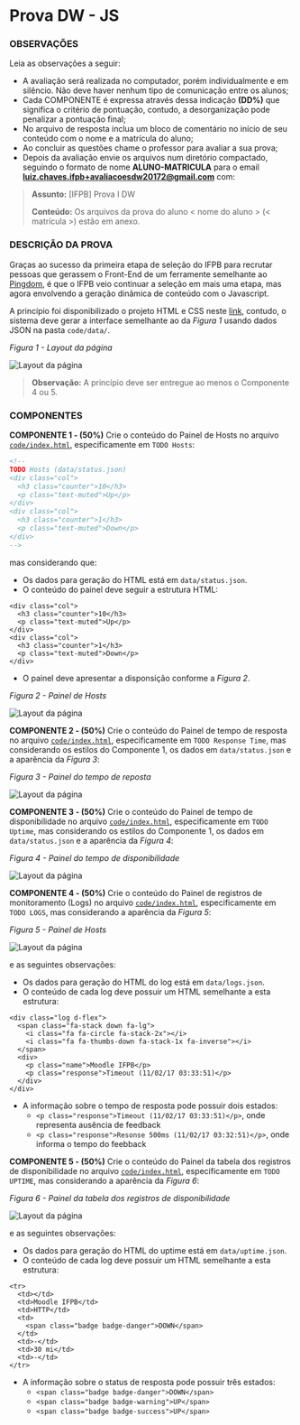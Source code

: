# Prova DW - JS

### OBSERVAÇÕES

Leia as observações a seguir:

* A avaliação será realizada no computador, porém individualmente e em silêncio. Não deve haver nenhum tipo de comunicação entre os alunos;
* Cada COMPONENTE é expressa através dessa indicação **(DD%)** que significa o critério de pontuação, contudo, a desorganização pode penalizar a pontuação final;
* No arquivo de resposta inclua um bloco de comentário no início de seu conteúdo com o nome e a matrícula do aluno;
* Ao concluir as questões chame o professor para avaliar a sua prova;
* Depois da avaliação envie os arquivos num diretório compactado, seguindo o formato de nome **ALUNO-MATRICULA** para o email **luiz.chaves.ifpb+avaliacoesdw20172@gmail.com** com:

> **Assunto:** [IFPB] Prova I DW
>
> **Conteúdo:** Os arquivos da prova do aluno < nome do aluno > (< matrícula >) estão em anexo.

### DESCRIÇÃO DA PROVA

Graças ao sucesso da primeira etapa de seleção do IFPB para recrutar pessoas que gerassem o Front-End de um ferramente semelhante ao [Pingdom](https://www.pingdom.com), é que o IFPB veio continuar a seleção em mais uma etapa, mas agora envolvendo a geração dinâmica de conteúdo com o Javascript.

A princípio foi disponibilizado o projeto HTML e CSS neste [link](code.zip), contudo, o sistema deve gerar a interface semelhante ao da *Figura 1* usando dados JSON na pasta `code/data/`.

*Figura 1 - Layout da página*

![Layout da página](assets/layout.png)

> **Observação:** A princípio deve ser entregue ao menos o Componente 4 ou 5.

### COMPONENTES

**COMPONENTE 1 - (50%)** Crie o conteúdo do Painel de Hosts no arquivo [`code/index.html`](code/index.html), especificamente em `TODO Hosts`:

```html
<!-- 
TODO Hosts (data/status.json)
<div class="col">
  <h3 class="counter">10</h3>
  <p class="text-muted">Up</p>
</div>
<div class="col">
  <h3 class="counter">1</h3>
  <p class="text-muted">Down</p>
</div>
--> 
```

mas considerando que:

* Os dados para geração do HTML está em `data/status.json`.
* O conteúdo do painel deve seguir a estrutura HTML:

```
<div class="col">
  <h3 class="counter">10</h3>
  <p class="text-muted">Up</p>
</div>
<div class="col">
  <h3 class="counter">1</h3>
  <p class="text-muted">Down</p>
</div>
``` 

* O painel deve apresentar a disponsição conforme a *Figura 2*.

*Figura 2 - Painel de Hosts*<br>

![Layout da página](assets/hosts.png)

**COMPONENTE 2 - (50%)** Crie o conteúdo do Painel de tempo de resposta no arquivo [`code/index.html`](code/index.html), especificamente em `TODO Response Time`, mas considerando os estilos do Componente 1, os dados em `data/status.json` e a aparência da *Figura 3*:

*Figura 3 - Painel do tempo de reposta*<br>

![Layout da página](assets/response-time.png)


**COMPONENTE 3 - (50%)** Crie o conteúdo do Painel de tempo de disponibilidade no arquivo [`code/index.html`](code/index.html), especificamente em `TODO Uptime`, mas considerando os estilos do Componente 1, os dados em `data/status.json` e a aparência da *Figura 4*:

*Figura 4 - Painel do tempo de disponibilidade*<br>

![Layout da página](assets/uptime.png)


**COMPONENTE 4 - (50%)** Crie o conteúdo do Painel de registros de monitoramento (Logs) no arquivo [`code/index.html`](code/index.html), especificamente em `TODO LOGS`, mas considerando a aparência da *Figura 5*:

*Figura 5 - Painel de Hosts*<br>

![Layout da página](assets/logs.png)

e as seguintes observações:

* Os dados para geração do HTML do log está em `data/logs.json`.
* O conteúdo de cada log deve possuir um HTML semelhante a esta estrutura:

```
<div class="log d-flex">
  <span class="fa-stack down fa-lg">
    <i class="fa fa-circle fa-stack-2x"></i>
    <i class="fa fa-thumbs-down fa-stack-1x fa-inverse"></i>
  </span>
  <div>
    <p class="name">Moodle IFPB</p>
    <p class="response">Timeout (11/02/17 03:33:51)</p>
  </div>
</div>
``` 

* A informação sobre o tempo de resposta pode possuir dois estados:
  * `<p class="response">Timeout (11/02/17 03:33:51)</p>`, onde representa ausência de feedback
  * `<p class="response">Resonse 500ms (11/02/17 03:32:51)</p>`, onde informa o tempo do feebback

**COMPONENTE 5 - (50%)** Crie o conteúdo do Painel da tabela dos registros de disponibilidade no arquivo [`code/index.html`](code/index.html), especificamente em `TODO UPTIME`, mas considerando a aparência da *Figura 6*:

*Figura 6 - Painel da tabela dos registros de disponibilidade*<br>

![Layout da página](assets/uptime-table.png)

e as seguintes observações:

* Os dados para geração do HTML do uptime está em `data/uptime.json`.
* O conteúdo de cada log deve possuir um HTML semelhante a esta estrutura:

```
<tr>
  <td></td>
  <td>Moodle IFPB</td>
  <td>HTTP</td>
  <td>
    <span class="badge badge-danger">DOWN</span>
  </td>
  <td>-</td>
  <td>30 mi</td>
  <td>-</td>
</tr>
``` 

* A informação sobre o status de resposta pode possuir três estados:
  * `<span class="badge badge-danger">DOWN</span>`
  * `<span class="badge badge-warning">UP</span>`
  * `<span class="badge badge-success">UP</span>`

<!-- > [Alternativa de resposta](code-response/) -->

